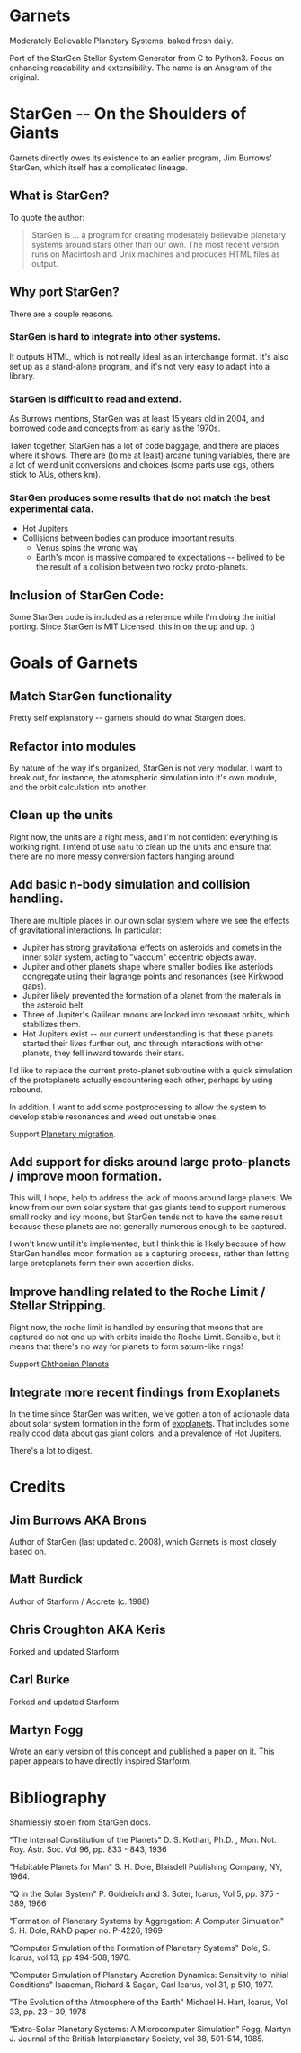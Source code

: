 # Garnets

Moderately Believable Planetary Systems, baked fresh daily.

Port of the StarGen Stellar System Generator from C to Python3. Focus on enhancing readability and extensibility. The name is an Anagram of the original.

# StarGen -- On the Shoulders of Giants

Garnets directly owes its existence to an earlier program, Jim Burrows' StarGen, which itself has a complicated lineage.

## What is StarGen?

To quote the author:

> StarGen is ... a program for creating moderately believable planetary systems around stars
> other than our own. The most recent version runs on Macintosh and Unix machines and produces
> HTML files as output.

## Why port StarGen?

There are a couple reasons.

### StarGen is hard to integrate into other systems.

It outputs HTML, which is not really ideal as an interchange format. It's also set up as a stand-alone program, and it's not very easy to adapt into a library.

### StarGen is difficult to read and extend.

As Burrows mentions, StarGen was at least 15 years old in 2004, and borrowed code and concepts from as early as the 1970s.

Taken together, StarGen has a lot of code baggage, and there are places where it shows. There are (to me at least) arcane tuning variables, there are a lot of weird unit conversions and choices (some parts use cgs, others stick to AUs, others km).

### StarGen produces some results that do not match the best experimental data.

* Hot Jupiters
* Collisions between bodies can produce important results.
  * Venus spins the wrong way
  * Earth's moon is massive compared to expectations -- belived to be the result of a collision between two rocky proto-planets.

## Inclusion of StarGen Code:
Some StarGen code is included as a reference while I'm doing the initial porting. Since StarGen is MIT Licensed, this in on the up and up. :)

# Goals of Garnets

## Match StarGen functionality

Pretty self explanatory -- garnets should do what Stargen does.

## Refactor into modules

By nature of the way it's organized, StarGen is not very modular. I want to break out, for instance, the atomspheric simulation into it's own module, and the orbit calculation into another.

## Clean up the units

Right now, the units are a right mess, and I'm not confident everything is working right. I intend ot use `natu` to clean up the units and ensure that there are no more messy conversion factors hanging around.

## Add basic n-body simulation and collision handling.

There are multiple places in our own solar system where we see the effects of gravitational interactions. In particular:

* Jupiter has strong gravitational effects on asteroids and comets in the inner solar system, acting to "vaccum" eccentric objects away.
* Jupiter and other planets shape where smaller bodies like asteriods congregate using their lagrange points and resonances (see Kirkwood gaps).
* Jupiter likely prevented the formation of a planet from the materials in the asteroid belt.
* Three of Jupiter's Galilean moons are locked into resonant orbits, which stabilizes them.
* Hot Jupiters exist -- our current understanding is that these planets started their lives further out, and through interactions with other planets, they fell inward towards their stars.

I'd like to replace the current proto-planet subroutine with a quick simulation of the protoplanets actually encountering each other, perhaps by using rebound.

In addition, I want to add some postprocessing to allow the system to develop stable resonances and weed out unstable ones.

Support [Planetary migration](https://en.wikipedia.org/wiki/Planetary_migration).

## Add support for disks around large proto-planets / improve moon formation.

This will, I hope, help to address the lack of moons around large planets. We know from our own solar system that gas giants tend to support numerous small rocky and icy moons, but StarGen tends not to have the same result because these planets are not generally numerous enough to be captured.

I won't know until it's implemented, but I think this is likely because of how StarGen handles moon formation as a capturing process, rather than letting large protoplanets form their own accertion disks.

## Improve handling related to the Roche Limit / Stellar Stripping.

Right now, the roche limit is handled by ensuring that moons that are captured do not end up with orbits inside the Roche Limit. Sensible, but it means that there's no way for planets to form saturn-like rings!

Support [Chthonian Planets](https://en.wikipedia.org/wiki/Chthonian_planet)

## Integrate more recent findings from Exoplanets

In the time since StarGen was written, we've gotten a ton of actionable data about solar system formation in the form of [exoplanets](https://en.wikipedia.org/wiki/Exoplanet). That includes some really cood data about gas giant colors, and a prevalence of Hot Jupiters.

There's a lot to digest.

# Credits

## Jim Burrows AKA Brons

Author of StarGen (last updated c. 2008), which Garnets is most closely based on.

## Matt Burdick

Author of Starform / Accrete (c. 1988)

## Chris Croughton AKA Keris

Forked and updated Starform

## Carl Burke

Forked and updated Starform

## Martyn Fogg

Wrote an early version of this concept and published a paper on it. This paper appears to have directly inspired Starform.


# Bibliography

Shamlessly stolen from StarGen docs.

"The Internal Constitution of the Planets"
D. S. Kothari, Ph.D. , Mon. Not. Roy. Astr. Soc. Vol 96, pp. 833 - 843, 1936

"Habitable Planets for Man"
S. H. Dole, Blaisdell Publishing Company, NY, 1964.

"Q in the Solar System"
P. Goldreich and S. Soter, Icarus, Vol 5, pp. 375 - 389, 1966

"Formation of Planetary Systems by Aggregation: A Computer Simulation"
S. H. Dole, RAND paper no. P-4226, 1969

"Computer Simulation of the Formation of Planetary Systems"
Dole, S. Icarus, vol 13, pp 494-508, 1970.

"Computer Simulation of Planetary Accretion Dynamics: Sensitivity to Initial Conditions"
Isaacman, Richard & Sagan, Carl Icarus, vol 31, p 510, 1977.

"The Evolution of the Atmosphere of the Earth"
Michael H. Hart, Icarus, Vol 33, pp. 23 - 39, 1978

"Extra-Solar Planetary Systems: A Microcomputer Simulation"
Fogg, Martyn J. Journal of the British Interplanetary Society, vol 38, 501-514, 1985.
